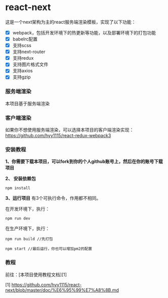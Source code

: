 # react-next
这是一个next架构为主的react服务端渲染模板，实现了以下功能：

- [x] webpack，包括开发环境下的热更新等功能，以及部署环境下的打包功能
- [x] babelrc配置
- [x] 支持scss
- [x] 支持next-router
- [x] 支持redux
- [x] 支持图片格式文件
- [x] 支持axios
- [x] 支持gzip

### 服务端渲染

本项目基于服务端渲染

### 客户端渲染
如果你不想使用服务端渲染，可以选择本项目的客户端渲染实现：https://github.com/hyy1115/react-redux-webpack3

### 安装教程
**1、你需要下载本项目，可以fork到你的个人github账号上，然后在你的账号下载项目**

**2、 安装依赖包**
```text
npm install
```

**3、运行项目**
有3个可执行命令，作用都不相同。

在开发环境下，执行：
```text
npm run dev
```

在生产环境下，执行：
```text
npm run build //先打包

npm start //最后运行，你也可以增加pm2的配置
```

### 教程

前往：[本项目使用教程文档][1]

[1] https://github.com/hyy1115/react-next/blob/master/doc/%E6%95%99%E7%A8%8B.md